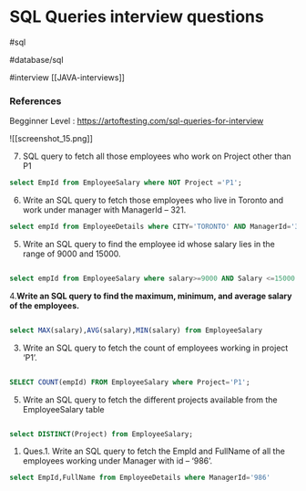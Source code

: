 # SQL Queries interview questions
#sql 

#database/sql

#interview 
[[JAVA-interviews]]

### References

Begginner Level : https://artoftesting.com/sql-queries-for-interview


![[screenshot_15.png]]


7. SQL query to fetch all those employees who work on Project other than P1

```sql
select EmpId from EmployeeSalary where NOT Project ='P1';
```

6. Write an SQL query to fetch those employees who live in Toronto and work under manager with ManagerId – 321.


```SQL
select empId from EmployeeDetails where CITY='TORONTO' AND ManagerId='321';

```


5.  Write an SQL query to find the employee id whose salary lies in the range of 9000 and 15000.

```sql

select empId from EmployeeSalary where salary>=9000 AND Salary <=15000 ;
```


4.**Write an SQL query to find the maximum, minimum, and average salary of the employees.**

```sql

select MAX(salary),AVG(salary),MIN(salary) from EmployeeSalary
```

3. Write an SQL query to fetch the count of employees working in project ‘P1’.

```sql

SELECT COUNT(empId) FROM EmployeeSalary where Project='P1';
```

5. Write an SQL query to fetch the different projects available from the EmployeeSalary table

```sql

select DISTINCT(Project) from EmployeeSalary;
```

1. Ques.1. Write an SQL query to fetch the EmpId and FullName of all the employees working under Manager with id – ‘986’.

```sql
select EmpId,FullName from EmployeeDetails where ManagerId='986'
```


